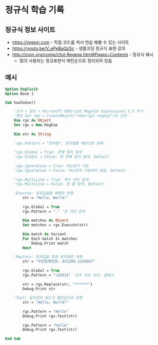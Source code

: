 # 정규식 학습 기록

## 정규식 정보 사이트
- https://regexr.com - 직접 코드를 쳐서 연습 해볼 수 있는 사이트
- https://youtu.be/V_ePeBaQzSc - 생활코딩 정규식 표현 강의
- http://zvon.org/comp/r/tut-Regexp.html#Pages~Contents - 정규식 예시
    - 많이 사용되는 정규표현식 패턴순으로 정리되어 있음

## 예시

```vb
Option Explicit
Option Base 1

Sub howToUse()

    '도구 > 참조 > Microsoft VBScript Regular Expressions 5.5 추가
    '혹은 Set rgx = CreateObject("vbScript.regExp")로 선언
    Dim rgx As Object
    Set rgx = New RegExp
    
    Dim str As String
    
    'rgx.Pattern = "문자열": 문자열을 패턴으로 등록
    
    'rgx.Global = True: 전체 일치 탐색
    'rgx.Global = False: 첫 번째 일치 탐색, Default
    
    'rgx.IgnoreCase = True: 대소문자 구분
    'rgx.IgnoreCase = False: 대소문자 구분하지 않음, Default
    
    'rgx.MultiLine = True: 복수 라인 탐색
    'rgx.MultiLine = False: 한 줄 탐색, Default
    
    'Execute: 일치값들을 배열로 반환
        str = "Hello, World!"
        
        rgx.Global = True
        rgx.Pattern = "." '한 자리 문자
        
        Dim matches As Object
        Set matches = rgx.Execute(str)
        
        Dim match As Variant
        For Each match In matches
            Debug.Print match
        Next
    
    'Replace: 일치값을 특정 문자열로 대체
        str = "주민등록번호: 931209-1234567"
        
        rgx.Global = True
        rgx.Pattern = "\d{6}$" '숫자 여섯 자리, 끝에서
        
        str = rgx.Replace(str, "******")
        Debug.Print str
    
    'Test: 일치값이 있는지 불린값으로 반환
        str = "Hello, World!"
        
        rgx.Pattern = "Hello"
        Debug.Print rgx.Test(str)
        
        rgx.Pattern = "hello"
        Debug.Print rgx.Test(str)
    
End Sub
```